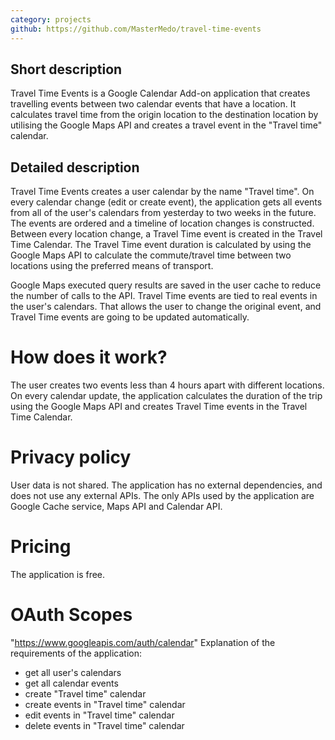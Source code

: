 ```yaml
---
category: projects
github: https://github.com/MasterMedo/travel-time-events
---
```

## Short description
Travel Time Events is a Google Calendar Add-on application that creates travelling events between two calendar events that have a location.
It calculates travel time from the origin location to the destination location by utilising the Google Maps API and creates a travel event in the "Travel time" calendar.

## Detailed description
Travel Time Events creates a user calendar by the name "Travel time".
On every calendar change (edit or create event), the application gets all
events from all of the user's calendars from yesterday to two weeks in the
future. The events are ordered and a timeline of location changes is
constructed. Between every location change, a Travel Time event is created
in the Travel Time Calendar. The Travel Time event duration is calculated
by using the Google Maps API to calculate the commute/travel time between
two locations using the preferred means of transport.

Google Maps executed query results are saved in the user cache to reduce
the number of calls to the API. Travel Time events are tied to real events
in the user's calendars. That allows the user to change the original event,
and Travel Time events are going to be updated automatically.

# How does it work?
The user creates two events less than 4 hours apart with different locations.
On every calendar update, the application calculates the duration of the trip using the Google Maps API and creates Travel Time events in the Travel Time Calendar.

# Privacy policy
User data is not shared. The application has no external dependencies, and
does not use any external APIs. The only APIs used by the application are
Google Cache service, Maps API and Calendar API.

# Pricing
The application is free.

# OAuth Scopes
"https://www.googleapis.com/auth/calendar"
Explanation of the requirements of the application:
- get all user's calendars
- get all calendar events
- create "Travel time" calendar
- create events in "Travel time" calendar
- edit events in "Travel time" calendar
- delete events in "Travel time" calendar
